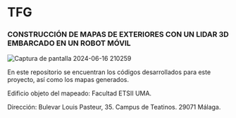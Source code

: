 # TFG
### CONSTRUCCIÓN DE MAPAS DE EXTERIORES CON UN LIDAR 3D EMBARCADO EN UN ROBOT MÓVIL

![Captura de pantalla 2024-06-16 210259](https://github.com/FranciscoAnayaPalacios/TFG/assets/145780472/5b7bc1b5-85b5-442b-8fcf-9b03f0569dfe)

En este repositorio se encuentran los códigos desarrollados para este proyecto, así como los mapas generados.

Edificio objeto del mapeado: Facultad ETSII UMA.

Dirección: Bulevar Louis Pasteur, 35. Campus de Teatinos. 29071 Málaga.

